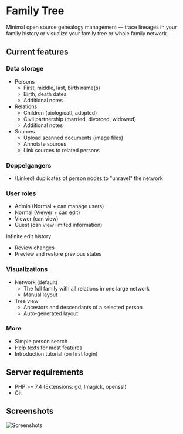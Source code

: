 # Family Tree

Minimal open source genealogy management &mdash; trace lineages in your family history or visualize your family tree or whole family network.

## Current features

### Data storage
- Persons
    - First, middle, last, birth name(s)
    - Birth, death dates
    - Additional notes
- Relations
    - Children (biologicatl, adopted)
    - Civil partnership (married, divorced, widowed)
    - Additional notes
- Sources
    - Upload scanned documents (image files)
    - Annotate sources
    - Link sources to related persons

### Doppelgangers
- (Linked) duplicates of person nodes to "unravel" the network

### User roles
- Admin (Normal + can manage users)
- Normal (Viewer + can edit)
- Viewer (can view)
- Guest (can view limited information)

Infinite edit history
- Review changes
- Preview and restore previous states

### Visualizations
- Network (default)
    - The full family with all relations in one large network
    - Manual layout
- Tree view
    - Ancestors and descendants of a selected person
    - Auto-generated layout

### More
- Simple person search
- Help texts for most features
- Introduction tutorial (on first login)

## Server requirements
- PHP >= 7.4
  (Extensions: gd, Imagick, openssl)
- Git

## Screenshots
![Screenshots](../docs/screenshot.jpg)
